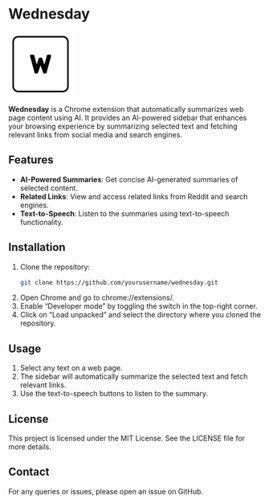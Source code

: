 # Wednesday

![Wednesday Icon](icons/icon128.png)

**Wednesday** is a Chrome extension that automatically summarizes web page content using AI. It provides an AI-powered sidebar that enhances your browsing experience by summarizing selected text and fetching relevant links from social media and search engines.

## Features

- **AI-Powered Summaries**: Get concise AI-generated summaries of selected content.
- **Related Links**: View and access related links from Reddit and search engines.
- **Text-to-Speech**: Listen to the summaries using text-to-speech functionality.

## Installation

1. Clone the repository:
   ```sh
   git clone https://github.com/yourusername/wednesday.git
2. Open Chrome and go to chrome://extensions/.
3. Enable “Developer mode” by toggling the switch in the top-right corner.
4. Click on “Load unpacked” and select the directory where you cloned the repository.

## Usage
1. Select any text on a web page.
2. The sidebar will automatically summarize the selected text and fetch relevant links.
3. Use the text-to-speech buttons to listen to the summary.

## License
This project is licensed under the MIT License. See the LICENSE file for more details.

## Contact
For any queries or issues, please open an issue on GitHub.